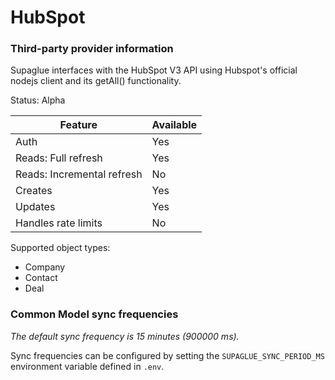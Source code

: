 # HubSpot

### Third-party provider information

Supaglue interfaces with the HubSpot V3 API using Hubspot's official nodejs client and its getAll() functionality.

Status: Alpha

| Feature                    | Available |
| -------------------------- | --------- |
| Auth                       | Yes       |
| Reads: Full refresh        | Yes       |
| Reads: Incremental refresh | No        |
| Creates                    | Yes       |
| Updates                    | Yes       |
| Handles rate limits        | No        |

Supported object types:

- Company
- Contact
- Deal

### Common Model sync frequencies

_The default sync frequency is 15 minutes (900000 ms)._

Sync frequencies can be configured by setting the `SUPAGLUE_SYNC_PERIOD_MS` environment variable defined in `.env`.

